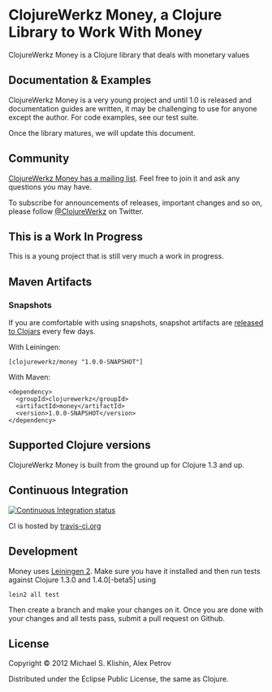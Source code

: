 # ClojureWerkz Money, a Clojure Library to Work With Money

ClojureWerkz Money is a Clojure library that deals with monetary values


## Documentation & Examples

ClojureWerkz Money is a very young project and until 1.0 is released and documentation guides are written,
it may be challenging to use for anyone except the author. For code examples, see our test
suite.

Once the library matures, we will update this document.

## Community

[ClojureWerkz Money has a mailing list](https://groups.google.com/group/clojure-money). Feel free to join it and ask any questions you may have.

To subscribe for announcements of releases, important changes and so on, please follow [@ClojureWerkz](https://twitter.com/#!/clojurewerkz) on Twitter.


## This is a Work In Progress

This is a young project that is still very much a work in progress.



## Maven Artifacts

### Snapshots

If you are comfortable with using snapshots, snapshot artifacts are [released to Clojars](https://clojars.org/clojurewerkz/money) every few days.

With Leiningen:

    [clojurewerkz/money "1.0.0-SNAPSHOT"]


With Maven:

    <dependency>
      <groupId>clojurewerkz</groupId>
      <artifactId>money</artifactId>
      <version>1.0.0-SNAPSHOT</version>
    </dependency>


## Supported Clojure versions

ClojureWerkz Money is built from the ground up for Clojure 1.3 and up.


## Continuous Integration

[![Continuous Integration status](https://secure.travis-ci.org/clojurewerkz/money.png)](http://travis-ci.org/clojurewerkz/money)

CI is hosted by [travis-ci.org](http://travis-ci.org)


## Development

Money uses [Leiningen 2](https://github.com/technomancy/leiningen/blob/master/doc/TUTORIAL.md). Make sure you have it installed and then run tests against Clojure 1.3.0 and 1.4.0[-beta5] using

    lein2 all test

Then create a branch and make your changes on it. Once you are done with your changes and all tests pass, submit
a pull request on Github.


## License

Copyright © 2012 Michael S. Klishin, Alex Petrov

Distributed under the Eclipse Public License, the same as Clojure.
